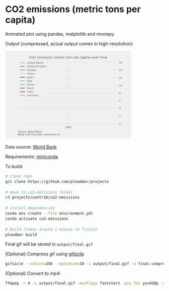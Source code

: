# CO2 emissions (metric tons per capita)

Animated plot using pandas, matplotlib and moviepy.

Output (compressed, actual output comes in high-resolution):

![final-compressed](final-compressed.gif)

Data source: [World Bank](https://data.worldbank.org/indicator/EN.ATM.CO2E.PC?end=2014&start=2014&view=bar)

Requirements: [miniconda](https://docs.conda.io/en/latest/miniconda.html)

To build:

```sh
# clone repo
git clone https://github.com/ploomber/projects

# move to co2-emissions folder
cd projects/contrib/co2-emissions

# install dependencies
conda env create --file environment.yml
conda activate co2-emissions

# build (takes around 1 minute to finish)
ploomber build
```

Final gif will be stored in `output/final.gif`

(Optional) Compress gif using [gifsicle](https://www.lcdf.org/gifsicle/):

```sh
gifsicle --colors=256 --optimize=10 -i output/final.gif -o final-compressed.gif --scale 0.2
```

(Optional) Convert to mp4:

```sh
ffmpeg -r 4 -i output/final.gif -movflags faststart -pix_fmt yuv420p -vf "scale=trunc(iw/2)*2:trunc(ih/2)*2" output/final.mp4
```
